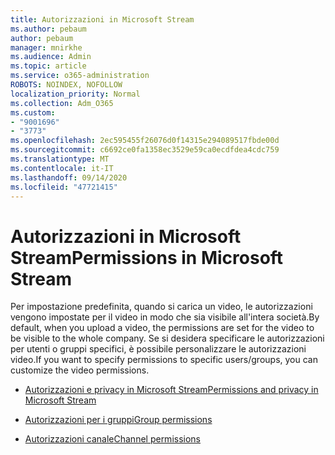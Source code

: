 ```yaml
---
title: Autorizzazioni in Microsoft Stream
ms.author: pebaum
author: pebaum
manager: mnirkhe
ms.audience: Admin
ms.topic: article
ms.service: o365-administration
ROBOTS: NOINDEX, NOFOLLOW
localization_priority: Normal
ms.collection: Adm_O365
ms.custom:
- "9001696"
- "3773"
ms.openlocfilehash: 2ec595455f26076d0f14315e294089517fbde00d
ms.sourcegitcommit: c6692ce0fa1358ec3529e59ca0ecdfdea4cdc759
ms.translationtype: MT
ms.contentlocale: it-IT
ms.lasthandoff: 09/14/2020
ms.locfileid: "47721415"
---
```

# <a name="permissions-in-microsoft-stream"></a><span data-ttu-id="28bde-102">Autorizzazioni in Microsoft Stream</span><span class="sxs-lookup"><span data-stu-id="28bde-102">Permissions in Microsoft Stream</span></span>

<span data-ttu-id="28bde-103">Per impostazione predefinita, quando si carica un video, le autorizzazioni vengono impostate per il video in modo che sia visibile all'intera società.</span><span class="sxs-lookup"><span data-stu-id="28bde-103">By default, when you upload a video, the permissions are set for the video to be visible to the whole company.</span></span> <span data-ttu-id="28bde-104">Se si desidera specificare le autorizzazioni per utenti o gruppi specifici, è possibile personalizzare le autorizzazioni video.</span><span class="sxs-lookup"><span data-stu-id="28bde-104">If you want to specify permissions to specific users/groups, you can customize the video permissions.</span></span>

- [<span data-ttu-id="28bde-105">Autorizzazioni e privacy in Microsoft Stream</span><span class="sxs-lookup"><span data-stu-id="28bde-105">Permissions and privacy in Microsoft Stream</span></span>](https://docs.microsoft.com/stream/portal-permissions)

- [<span data-ttu-id="28bde-106">Autorizzazioni per i gruppi</span><span class="sxs-lookup"><span data-stu-id="28bde-106">Group permissions</span></span>](https://docs.microsoft.com/stream/portal-permissions#group-permissions)

- [<span data-ttu-id="28bde-107">Autorizzazioni canale</span><span class="sxs-lookup"><span data-stu-id="28bde-107">Channel permissions</span></span>](https://docs.microsoft.com/stream/portal-permissions#channel-permissions)